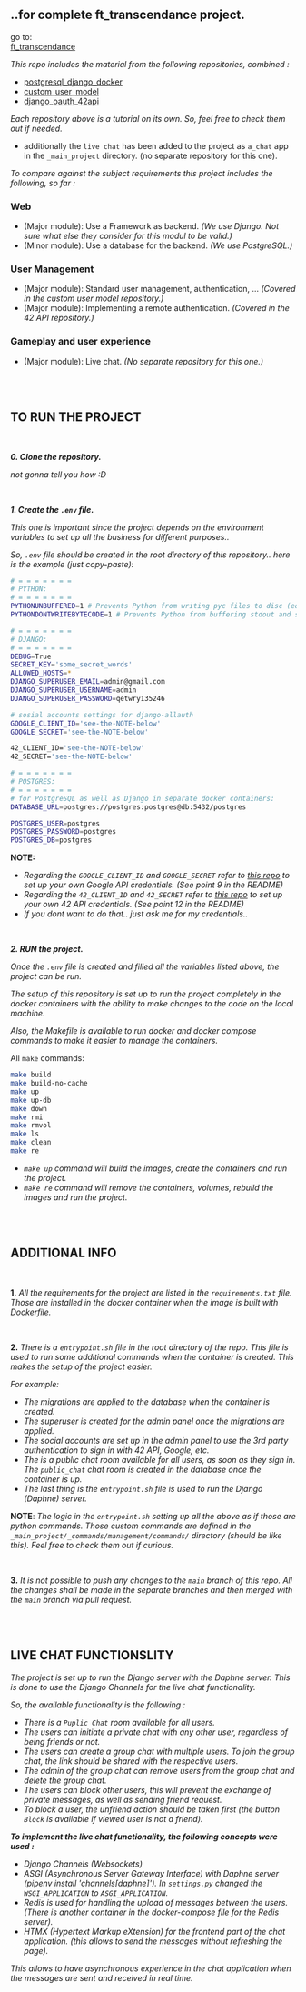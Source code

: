 ## ..for complete ft_transcendance project.  

go to:  
[ft_transcendance](https://github.com/svvoii/ft_transcendence)  


*This repo includes the material from the following repositories, combined :*  

- [postgresql_django_docker](https://github.com/svvoii/postgresql_django_docker)  
- [custom_user_model](https://github.com/svvoii/custom_user_model)  
- [django_oauth_42api](https://github.com/svvoii/django_oauth_42api.git)  

*Each repository above is a tutorial on its own. So, feel free to check them out if needed.*   

- additionally the `live chat` has been added to the project as `a_chat` app in the `_main_project` directory. (no separate repository for this one).  

*To compare against the subject requirements this project includes the following, so far :*  

### Web
- (Major module): Use a Framework as backend. *(We use Django. Not sure what else they consider for this modul to be valid.)*
- (Minor module): Use a database for the backend. *(We use PostgreSQL.)*

### User Management
- (Major module): Standard user management, authentication, ... *(Covered in the custom user model repository.)*
- (Major module): Implementing a remote authentication. *(Covered in the 42 API repository.)*  

### Gameplay and user experience
- (Major module): Live chat. *(No separate repository for this one.)* 

<br><br>

## **TO RUN THE PROJECT**

<br>

***0. Clone the repository.***  

*not gonna tell you how :D*

<br>

***1. Create the `.env` file.***  

*This one is important since the project depends on the environment variables to set up all the business for different purposes..*  

*So, `.env` file should be created in the root directory of this repository.. here is the example (just copy-paste):*

```bash
# = = = = = = =
# PYTHON:
# = = = = = = =
PYTHONUNBUFFERED=1 # Prevents Python from writing pyc files to disc (equivalent to python -B option)
PYTHONDONTWRITEBYTECODE=1 # Prevents Python from buffering stdout and stderr (equivalent to python -u option)

# = = = = = = =
# DJANGO:
# = = = = = = =
DEBUG=True
SECRET_KEY='some_secret_words'
ALLOWED_HOSTS=*
DJANGO_SUPERUSER_EMAIL=admin@gmail.com
DJANGO_SUPERUSER_USERNAME=admin
DJANGO_SUPERUSER_PASSWORD=qetwry135246

# sosial accounts settings for django-allauth
GOOGLE_CLIENT_ID='see-the-NOTE-below'
GOOGLE_SECRET='see-the-NOTE-below'

42_CLIENT_ID='see-the-NOTE-below'
42_SECRET='see-the-NOTE-below'

# = = = = = = =
# POSTGRES:
# = = = = = = =
# for PostgreSQL as well as Django in separate docker containers:
DATABASE_URL=postgres://postgres:postgres@db:5432/postgres

POSTGRES_USER=postgres
POSTGRES_PASSWORD=postgres
POSTGRES_DB=postgres

```

**NOTE:**  
- *Regarding the `GOOGLE_CLIENT_ID` and `GOOGLE_SECRET` refer to [this repo](https://github.com/svvoii/django_oauth_google) to set up your own Google API credentials. (See point 9 in the README)*
- *Regarding the `42_CLIENT_ID` and `42_SECRET` refer to [this repo](https://github.com/svvoii/django_oauth_42api.git) to set up your own 42 API credentials. (See point 12 in the README)*  
- *If you dont want to do that.. just ask me for my credentials..*  

<br>

***2. RUN the project.***  

*Once the `.env` file is created and filled all the variables listed above, the project can be run.*  

*The setup of this repository is set up to run the project completely in the docker containers with the ability to make changes to the code on the local machine.*  

*Also, the Makefile is available to run docker and docker compose commands to make it easier to manage the containers.*  

All `make` commands:  
```bash
make build
make build-no-cache
make up
make up-db
make down
make rmi
make rmvol
make ls
make clean
make re
```

- *`make up` command will build the images, create the containers and run the project.*  
- *`make re` command will remove the containers, volumes, rebuild the images and run the project.*  


<br><br>

## **ADDITIONAL INFO**

<br>

**1.** *All the requirements for the project are listed in the `requirements.txt` file. Those are installed in the docker container when the image is built with Dockerfile.*

<br>

**2.** *There is a `entrypoint.sh` file in the root directory of the repo. This file is used to run some additional commands when the container is created. This makes the setup of the project easier.*  

*For example:*  
- *The migrations are applied to the database when the container is created.*
- *The superuser is created for the admin panel once the migrations are applied.*
- *The social accounts are set up in the admin panel to use the 3rd party authentication to sign in with 42 API, Google, etc.*  
- *The is a public chat room available for all users, as soon as they sign in. The `public_chat` chat room is created in the database once the container is up.*
- *The last thing is the `entrypoint.sh` file is used to run the Django (Daphne) server.*

**NOTE**: *The logic in the `entrypoint.sh` setting up all the above as if those are python commands. Those custom commands are defined in the `_main_project/_commands/management/commands/` directory (should be like this). Feel free to check them out if curious.*  

<br>

**3.** *It is not possible to push any changes to the `main` branch of this repo. All the changes shall be made in the separate branches and then merged with the `main` branch via pull request.*  


<br><br>

## **LIVE CHAT FUNCTIONSLITY**

*The project is set up to run the Django server with the Daphne server. This is done to use the Django Channels for the live chat functionality.*

*So, the available functionality is the following :*  
- *There is a `Puplic Chat` room available for all users.*
- *The users can initiate a private chat with any other user, regardless of being friends or not.*
- *The users can create a group chat with multiple users. To join the group chat, the link should be shared with the respective users.*
- *The admin of the group chat can remove users from the group chat and delete the group chat.*
- *The users can block other users, this will prevent the exchange of private messages, as well as sending friend request.*
- *To block a user, the unfriend action should be taken first (the button `Block` is available if viewed user is not a friend).*

***To implement the live chat functionality, the following concepts were used :***
- *Django Channels (Websockets)*
- *ASGI (Asynchronous Server Gateway Interface) with Daphne server (pipenv install 'channels[daphne]'). In `settings.py` changed the `WSGI_APPLICATION` to `ASGI_APPLICATION`.*
- *Redis is used for handling the upload of messages between the users. (There is another container in the docker-compose file for the Redis server).*
- *HTMX (Hypertext Markup eXtension) for the frontend part of the chat application. (this allows to send the messages without refreshing the page).*

*This allows to have asynchronous experience in the chat application when the messages are sent and received in real time.*



